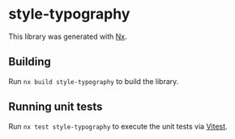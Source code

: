 # style-typography

This library was generated with [Nx](https://nx.dev).

## Building

Run `nx build style-typography` to build the library.

## Running unit tests

Run `nx test style-typography` to execute the unit tests via [Vitest](https://vitest.dev/).
